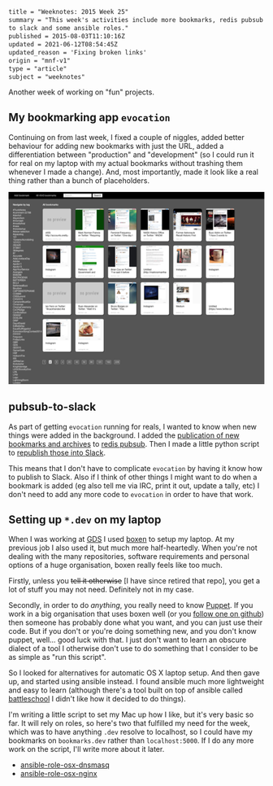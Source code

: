 ```
title = "Weeknotes: 2015 Week 25"
summary = "This week's activities include more bookmarks, redis pubsub to slack and some ansible roles."
published = 2015-08-03T11:10:16Z
updated = 2021-06-12T08:54:45Z
updated_reason = 'Fixing broken links'
origin = "mnf-v1"
type = "article"
subject = "weeknotes"
```

Another week of working on "fun" projects.


## My bookmarking app `evocation`

Continuing on from last week, I fixed a couple of niggles, added better
behaviour for adding new bookmarks with just the URL, added a differentiation
between "production" and "development" (so I could run it for real on my
laptop with my actual bookmarks without trashing them whenever I made a
change). And, most importantly, made it look like a real thing rather than a
bunch of placeholders.

![evocation preview](https://raw.githubusercontent.com/norm/evocation/64a97daf768670348bb666f000e7a4cbf830f2d9/evocation.png)


## pubsub-to-slack

As part of getting `evocation` running for reals, I wanted to know when new
things were added in the background. I added the
[publication of new bookmarks and archives][pub] to [redis pubsub][pubsub].
Then I made a little python script to [republish those into Slack][slack].

This means that I don't have to complicate `evocation` by having it know how to publish to Slack. Also if I think of other things I might want to do when a bookmark is added (eg also tell me via IRC, print it out, update a tally, etc) I don't need to add any more code to `evocation` in order to have that work.

[pub]: https://github.com/norm/evocation/commit/7dbd96403971d7510db6872080c7d6f38c0c12ed
[pubsub]: http://redis.io/topics/pubsub
[slack]: https://github.com/norm/slack-tools#pubsub-to-slack


## Setting up `*.dev` on my laptop

When I was working at [GDS][gds] I used [boxen][boxen] to setup my laptop. At
my previous job I also used it, but much more half-heartedly. When you're not
dealing with the many repositories, software requirements and personal options
of a huge organisation, boxen really feels like too much.

Firstly, unless you <del>tell it otherwise</del> \[I have since retired that
repo\], you get a lot of stuff you may not need. Definitely not in my case.

Secondly, in order to do *anything*, you really need to know [Puppet][puppet].
If you work in a big organisation that uses boxen well (or you [follow one on
github][gds-boxen]) then someone has probably done what you want, and you can
just use their code. But if you don't or you're doing something new, and you
don't know puppet, well… good luck with that. I just don't want to learn an
obscure dialect of a tool I otherwise don't use to do something that I
consider to be as simple as "run this script".

So I looked for alternatives for automatic OS X laptop setup. And then gave
up, and started using ansible instead. I found ansible much more lightweight
and easy to learn (although there's a tool built on top of ansible called
[battleschool][battleschool] I didn't like how it decided to do things).

I'm writing a little script to set my Mac up how I like, but it's very basic
so far. It will rely on roles, so here's two that fulfilled my need for the
week, which was to have anything `.dev` resolve to localhost, so I could have
my bookmarks on `bookmarks.dev` rather than `localhost:5000`. If I do any more
work on the script, I'll write more about it later.

* [ansible-role-osx-dnsmasq][dnsmasq]
* [ansible-role-osx-nginx][nginx]


[gds]: https://www.gov.uk/government/organisations/government-digital-service
[boxen]: https://boxen.github.com
[puppet]: https://en.wikipedia.org/wiki/Puppet_(software)
[gds-boxen]: https://github.com/alphagov/gds-boxen
[battleschool]: https://github.com/spencergibb/battleschool/
[dnsmasq]: https://github.com/norm/ansible-role-osx-dnsmasq
[nginx]: https://github.com/norm/ansible-role-osx-nginx